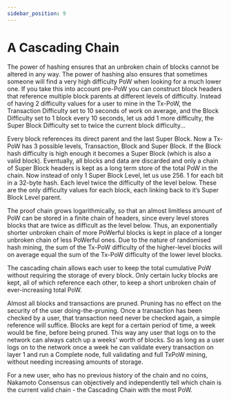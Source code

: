 ```yaml
---
sidebar_position: 9
---
```


# A Cascading Chain

The power of hashing ensures that an unbroken chain of blocks cannot be altered in any way. The power of hashing also ensures that sometimes someone will find a very high difficulty PoW when looking for a much lower one. If you take this into account pre-PoW you can construct block headers that reference multiple block parents at different levels of difficulty. Instead of having 2 difficulty values for a user to mine in the Tx-PoW, the Transaction Difficulty set to 10 seconds of work on average, and the Block Difficulty set to 1 block every 10 seconds, let us add 1 more difficulty, the Super Block Difficulty set to twice the current block difficulty...

Every block references its direct parent and the last Super Block. Now a Tx-PoW has 3 possible levels, Transaction, Block and Super Block. If the Block hash difficulty is high enough it becomes a Super Block (which is also a valid block). Eventually, all blocks and data are discarded and only a chain of Super Block headers is kept as a long term store of the total PoW in the chain. Now instead of only 1 Super Block Level, let us use 256. 1 for each bit in a 32-byte hash. Each level twice the difficulty of the level below. These are the only difficulty values for each block, each linking back to it’s Super Block Level parent.

The proof chain grows logarithmically, so that an almost limitless amount of PoW can be stored in a finite chain of headers, since every level stores blocks that are twice as difficult as the level below. Thus, an exponentially shorter unbroken chain of more PoWerful blocks is kept in place of a longer unbroken chain of less PoWerful ones. Due to the nature of randomised hash mining, the sum of the Tx-PoW difficulty of the higher-level blocks will on average equal the sum of the Tx-PoW difficulty of the lower level blocks.

The cascading chain allows each user to keep the total cumulative PoW without requiring the storage of every block. Only certain lucky blocks are kept, all of which reference each other, to keep a short unbroken chain of ever-increasing total PoW.

Almost all blocks and transactions are pruned. Pruning has no effect on the security of the user doing-the-pruning. Once a transaction has been checked by a user, that transaction need never be checked again, a simple reference will suffice. Blocks are kept for a certain period of time, a week would be fine, before being pruned. This way any user that logs on to the network can always catch up a weeks' worth of blocks. So as long as a user logs on to the network once a week he can validate every transaction on layer 1 and run a Complete node, full validating and full TxPoW mining, without needing increasing amounts of storage.

For a new user, who has no previous history of the chain and no coins, Nakamoto Consensus can objectively and independently tell which chain is the current valid chain - the Cascading Chain with the most PoW.

